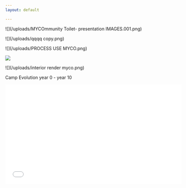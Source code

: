 ```yaml
---
layout: default

---
```

![](/uploads/MYCOmmunity Toilet- presentation IMAGES.001.png)

![](/uploads/qqqq copy.png)

![](/uploads/PROCESS USE MYCO.png)

![](/uploads/diagrams.png)

![](/uploads/interior render myco.png)

Camp Evolution year 0 - year 10

<iframe width="560" height="315" src="[https://www.youtube.com/embed/20xLWCxLeys](https://www.youtube.com/embed/20xLWCxLeys "https://www.youtube.com/embed/20xLWCxLeys")" frameborder="0" allow="autoplay; encrypted-media" allowfullscreen></iframe>